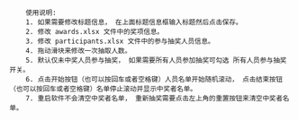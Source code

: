         使用说明:
        1. 如果需要修改标题信息， 在上面标题信息框输入标题然后点击保存。
        2. 修改 awards.xlsx 文件中的奖项信息。
        3. 修改 participants.xlsx 文件中的参与抽奖人员信息。
        4. 拖动滑块来修改一次抽取人数。
        5. 默认仅未中奖人员参与抽奖， 如果需要所有人员参加抽奖可勾选 所有人员参与抽奖 开关。
        6. 点击开始按钮（也可以按回车或者空格键）人员名单开始随机滚动， 点击结束按钮（也可以按回车或者空格键）名单停止滚动并显示中奖者名单。
        7. 重启软件不会清空中奖者名单， 重新抽奖需要点击左上角的重置按钮来清空中奖者名单。
